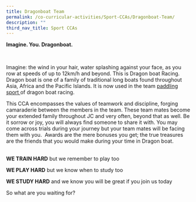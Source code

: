 ```yaml
---
title: Dragonboat Team
permalink: /co-curricular-activities/Sport-CCAs/Dragonboat-Team/
description: ""
third_nav_title: Sport CCAs
---
```

<p><strong>Imagine. You. Dragonboat.</strong></p>
<p>&nbsp;</p>
<p><span class="">Imagine: the wind in your hair, water splashing against your face, as you row at speeds of up to 12km/h and beyond. This is Dragon boat Racing. Dragon boat is one of a family of traditional long boats found throughout Asia, Africa and the Pacific Islands. It is now used in the team&nbsp;</span><span class=""><a class="" href="http://en.wikipedia.org/wiki/Paddling">paddling sport&nbsp;</a></span><span class="">of dragon boat racing.</span><span class="">&nbsp;</span></p>
<p class=""><span class="">This CCA encompasses the values of teamwork and discipline, forging camaraderie between the members in the team. These team mates become your extended family throughout JC and very often, beyond that as well. Be it sorrow or joy, you will always find someone to share it with. You may come across trials during your journey but your team mates will be facing them with you.&nbsp; Awards are the mere bonuses you get; the true treasures are the friends that you would make during your time in Dragon boat.</span></p>
<p class=""><strong class=""><span class=""><br />WE TRAIN HARD</span></strong><span class="">&nbsp;but we remember to play too</span></p>
<p class=""><strong class=""><span class="">WE PLAY HARD</span></strong><span class="">&nbsp;but we know when to study too</span></p>
<p class=""><strong class=""><span class="">WE STUDY HARD</span></strong><span class="">&nbsp;and we know you will be great if you join us today</span></p>
<p class=""><span class="">So what are you waiting for?</span></p>